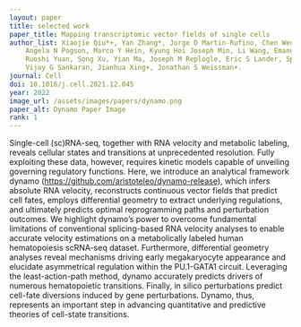 ```yaml
---
layout: paper
title: selected work
paper_title: Mapping transcriptomic vector fields of single cells
author_list: Xiaojie Qiu*+, Yan Zhang*, Jorge D Martin-Rufino, Chen Weng, Shayan Hosseinzadeh, Dian Yang, 
    Angela N Pogson, Marco Y Hein, Kyung Hoi Joseph Min, Li Wang, Emanuelle I Grody, Matthew J Shurtleff, 
    Ruoshi Yuan, Song Xu, Yian Ma, Joseph M Replogle, Eric S Lander, Spyros Darmanis, Ivet Bahar, 
    Vijay G Sankaran, Jianhua Xing+, Jonathan S Weissman+.
journal: Cell
doi: 10.1016/j.cell.2021.12.045
year: 2022
image_url: /assets/images/papers/dynamo.png
paper_alt: Dynamo Paper Image
rank: 1
---
```


Single-cell (sc)RNA-seq, together with RNA velocity and metabolic labeling, reveals cellular states and transitions at 
unprecedented resolution. Fully exploiting these data, however, requires kinetic models capable of unveiling governing 
regulatory functions. Here, we introduce an analytical framework dynamo (https://github.com/aristoteleo/dynamo-release), 
which infers absolute RNA velocity, reconstructs continuous vector fields that predict cell fates, employs differential 
geometry to extract underlying regulations, and ultimately predicts optimal reprogramming paths and perturbation 
outcomes. We highlight dynamo’s power to overcome fundamental limitations of conventional splicing-based RNA velocity 
analyses to enable accurate velocity estimations on a metabolically labeled human hematopoiesis scRNA-seq dataset. 
Furthermore, differential geometry analyses reveal mechanisms driving early megakaryocyte appearance and elucidate 
asymmetrical regulation within the PU.1-GATA1 circuit. Leveraging the least-action-path method, dynamo accurately 
predicts drivers of numerous hematopoietic transitions. Finally, in silico perturbations predict cell-fate diversions 
induced by gene perturbations. Dynamo, thus, represents an important step in advancing quantitative
and predictive theories of cell-state transitions.